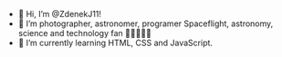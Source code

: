 - 👋 Hi, I’m @ZdenekJ11!
- 👀 I’m photographer, astronomer, programer 
Spaceflight, astronomy, science and technology fan 📸:milky_way::man_technologist::rocket:
- 🌱 I’m currently learning HTML, CSS and JavaScript.

<!---
ZdenekJ11/ZdenekJ11 is a ✨ special ✨ repository because its `README.md` (this file) appears on your GitHub profile.
You can click the Preview link to take a look at your changes.
--->
